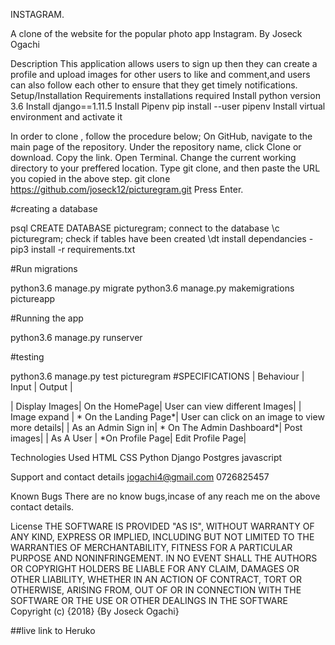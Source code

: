 INSTAGRAM.

A clone of the website for the popular photo app Instagram.
By Joseck Ogachi

Description
This application allows users to sign up then they can create a profile and upload images for other users to like and comment,and users can also follow each other to ensure that they get timely notifications.
Setup/Installation Requirements
installations required
Install python version  3.6
Install django==1.11.5
Install Pipenv pip install --user pipenv
Install virtual environment and activate it

In order to clone , follow the procedure below;
On GitHub, navigate to the main page of the repository.
Under the repository name, click Clone or download.
Copy the link.
Open Terminal.
Change the current working directory to your preffered location.
Type git clone, and then paste the URL you copied in the above step.
git clone https://github.com/joseck12/picturegram.git Press Enter.

#creating a database

psql
CREATE DATABASE picturegram;
connect to the database \c picturegram;
check if tables have been created \dt
install dependancies -pip3 install -r requirements.txt

#Run migrations

python3.6 manage.py migrate
python3.6 manage.py makemigrations pictureapp

#Running the app

python3.6 manage.py runserver

#testing

python3.6 manage.py test picturegram
#SPECIFICATIONS | Behaviour | Input | Output |

| Display Images| On the HomePage| User can view different Images| | Image expand | * On the Landing Page*| User can click on an image to view more details| | As an Admin Sign in| * On The Admin Dashboard*| Post images| | As A User | *On Profile Page| Edit Profile Page|

Technologies Used
HTML
CSS
Python
Django
Postgres
javascript

Support and contact details
jogachi4@gmail.com
0726825457

Known Bugs
There are no know bugs,incase of any reach me on the above contact details.

License
THE SOFTWARE IS PROVIDED "AS IS", WITHOUT WARRANTY OF ANY KIND, EXPRESS OR IMPLIED, INCLUDING BUT NOT LIMITED TO THE WARRANTIES OF MERCHANTABILITY, FITNESS FOR A PARTICULAR PURPOSE AND NONINFRINGEMENT. IN NO EVENT SHALL THE AUTHORS OR COPYRIGHT HOLDERS BE LIABLE FOR ANY CLAIM, DAMAGES OR OTHER LIABILITY, WHETHER IN AN ACTION OF CONTRACT, TORT OR OTHERWISE, ARISING FROM, OUT OF OR IN CONNECTION WITH THE SOFTWARE OR THE USE OR OTHER DEALINGS IN THE SOFTWARE Copyright (c) {2018} {By Joseck Ogachi}

##live link to Heruko 
